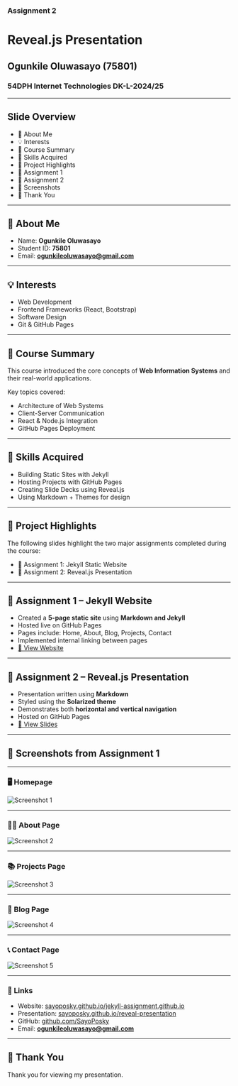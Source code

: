 ### Assignment 2  
# Reveal.js Presentation  
## Ogunkile Oluwasayo (75801)  
### 54DPH Internet Technologies DK-L-2024/25  

---

## Slide Overview  

- 👤 About Me  
- 💡 Interests  
- 🎯 Course Summary  
- 🔧 Skills Acquired  
- 💼 Project Highlights  
- 📘 Assignment 1  
- 🎤 Assignment 2  
- 📸 Screenshots  
- 🙏 Thank You  

---

## 👤 About Me  

- Name: **Ogunkile Oluwasayo**  
- Student ID: **75801**  
- Email: **ogunkileoluwasayo@gmail.com**  

---

## 💡 Interests  

- Web Development  
- Frontend Frameworks (React, Bootstrap)  
- Software Design  
- Git & GitHub Pages  

---

## 🎯 Course Summary  

This course introduced the core concepts of **Web Information Systems** and their real-world applications.

Key topics covered:

- Architecture of Web Systems  
- Client-Server Communication  
- React & Node.js Integration  
- GitHub Pages Deployment  

---

## 🔧 Skills Acquired  

- Building Static Sites with Jekyll  
- Hosting Projects with GitHub Pages  
- Creating Slide Decks using Reveal.js  
- Using Markdown + Themes for design  

---

## 💼 Project Highlights  

The following slides highlight the two major assignments completed during the course:

- 📘 Assignment 1: Jekyll Static Website  
- 🎤 Assignment 2: Reveal.js Presentation  

---

## 📘 Assignment 1 – Jekyll Website  

- Created a **5-page static site** using **Markdown and Jekyll**  
- Hosted live on GitHub Pages  
- Pages include: Home, About, Blog, Projects, Contact  
- Implemented internal linking between pages  
- [🔗 View Website](https://sayoposky.github.io/jekyll-assignment.github.io/)

---

## 🎤 Assignment 2 – Reveal.js Presentation  

- Presentation written using **Markdown**  
- Styled using the **Solarized theme**  
- Demonstrates both **horizontal and vertical navigation**  
- Hosted on GitHub Pages  
- [🔗 View Slides](https://sayoposky.github.io/reveal-presentation)

---

## 📸 Screenshots from Assignment 1  

---  

### 🖥️ Homepage  
![Screenshot 1](img/screenshot/screenshot1.png)

---  

### 🧑‍🎓 About Page  
![Screenshot 2](img/screenshot/screenshot2.png)

---  

### 📚 Projects Page  
![Screenshot 3](img/screenshot/screenshot3.png)

---  

### 📝 Blog Page  
![Screenshot 4](img/screenshot/screenshot4.png)

---  

### 📞 Contact Page  
![Screenshot 5](img/screenshot/screenshot5.png)

---

### 🔗 Links  
- Website: [sayoposky.github.io/jekyll-assignment.github.io](https://sayoposky.github.io/jekyll-assignment.github.io)  
- Presentation: [sayoposky.github.io/reveal-presentation](https://sayoposky.github.io/reveal-presentation)  
- GitHub: [github.com/SayoPosky](https://github.com/SayoPosky)  
- Email: **ogunkileoluwasayo@gmail.com**

---  

## 🙏 Thank You  

Thank you for viewing my presentation.

